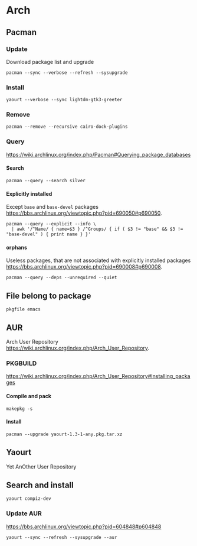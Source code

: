 # Arch

## Pacman

### Update

Download package list and upgrade

    pacman --sync --verbose --refresh --sysupgrade

### Install

    yaourt --verbose --sync lightdm-gtk3-greeter

### Remove

    pacman --remove --recursive cairo-dock-plugins

### Query

<https://wiki.archlinux.org/index.php/Pacman#Querying_package_databases>

#### Search

    pacman --query --search silver

#### Explicitly installed

Except `base` and `base-devel` packages
<https://bbs.archlinux.org/viewtopic.php?pid=690050#p690050>.

    pacman --query --explicit --info \
      | awk '/^Name/ { name=$3 } /^Groups/ { if ( $3 != "base" && $3 != "base-devel" ) { print name } }'

#### orphans

Useless packages, that are not associated with explicitly installed packages
<https://bbs.archlinux.org/viewtopic.php?pid=690008#p690008>.

    pacman --query --deps --unrequired --quiet

## File belong to package

    pkgfile emacs

## AUR

Arch User Repository <https://wiki.archlinux.org/index.php/Arch_User_Repository>.

### PKGBUILD

<https://wiki.archlinux.org/index.php/Arch_User_Repository#Installing_packages>

#### Compile and pack

    makepkg -s

#### Install

    pacman --upgrade yaourt-1.3-1-any.pkg.tar.xz

## Yaourt

Yet AnOther User Repository

## Search and install

    yaourt compiz-dev

### Update AUR

<https://bbs.archlinux.org/viewtopic.php?pid=604848#p604848>

    yaourt --sync --refresh --sysupgrade --aur

